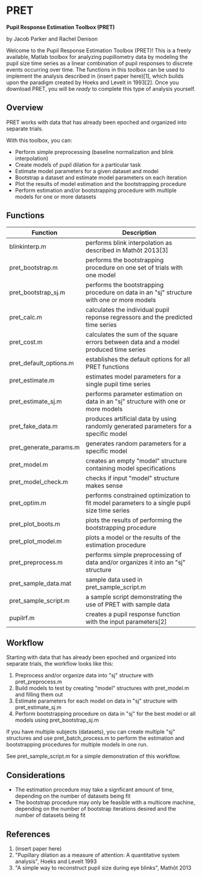 # PRET #
__Pupil Response Estimation Toolbox (PRET)__

  by Jacob Parker and Rachel Denison
  
  Welcome to the Pupil Response Estimation Toolbox (PRET)! This is a freely available, Matlab toolbox for analyzing pupillometry
  data by modeling the pupil size time series as a linear combination of pupil responses to discrete events occurring over time.
  The functions in this toolbox can be used to implement the analysis described in (insert paper here)[1], which builds upon the
  paradigm created by Hoeks and Levelt in 1993[2]. Once you download PRET, you will be _ready_ to complete this type of analysis         yourself.
  
## Overview ##
  PRET works with data that has already been epoched and organized into separate trials.

  With this toolbox, you can:
  * Perform simple preprocessing (baseline normalization and blink interpolation)
  * Create models of pupil dilation for a particular task
  * Estimate model parameters for a given dataset and model
  * Bootstrap a dataset and estimate model parameters on each iteration
  * Plot the results of model estimation and the bootstrapping procedure
  * Perform estimation and/or bootstrapping procedure with multiple models for one or more datasets
  
## Functions ##
Function | Description
---------|------------
blinkinterp.m | performs blink interpolation as described in Mathôt 2013[3]
pret_bootstrap.m | performs the bootstrapping procedure on one set of trials with one model
pret_bootstrap_sj.m | performs the bootstrapping procedure on data in an "sj" structure with one or more models
pret_calc.m | calculates the individual pupil reponse regressors and the predicted time series
pret_cost.m | calculates the sum of the square errors between data and a model produced time series
pret_default_options.m | establishes the default options for all PRET functions
pret_estimate.m | estimates model parameters for a single pupil time series
pret_estimate_sj.m | performs parameter estimation on data in an "sj" structure with one or more models
pret_fake_data.m | produces artificial data by using randomly generated parameters for a specific model
pret_generate_params.m | generates random parameters for a specific model
pret_model.m | creates an empty "model" structure containing model specifications
pret_model_check.m | checks if input "model" structure makes sense
pret_optim.m | performs constrained optimization to fit model parameters to a single pupil size time series
pret_plot_boots.m | plots the results of performing the bootstrapping procedure
pret_plot_model.m | plots a model or the results of the estimation procedure
pret_preprocess.m | performs simple preprocessing of data and/or organizes it into an "sj" structure
pret_sample_data.mat | sample data used in pret_sample_script.m
pret_sample_script.m | a sample script demonstrating the use of PRET with sample data
pupilrf.m | creates a pupil response function with the input parameters[2]

## Workflow ##
Starting with data that has already been epoched and organized into separate trials, the workflow looks like this:
1. Preprocess and/or organize data into "sj" structure with pret_preprocess.m
2. Build models to test by creating "model" structures with pret_model.m and filling them out
3. Estimate parameters for each model on data in "sj" structure with pret_estimate_sj.m
4. Perform bootstrapping procedure on data in "sj" for the best model or all models using pret_bootstrap_sj.m

If you have multiple subjects (datasets), you can create multiple "sj" structures and use pret_batch_process.m to perform
the estimation and bootstrapping procedures for multiple models in one run.

See pret_sample_script.m for a simple demonstration of this workflow.

## Considerations ##
* The estimation procedure may take a signficant amount of time, depending on the number of datasets being fit
* The bootstrap procedure may only be feasible with a multicore machine, depending on the number of bootstrap iterations desired and the number of datasets being fit

## References ##
  1. (insert paper here)
  2. "Pupillary dilation as a measure of attention: A quantitative system analysis", Hoeks and Levelt 1993
  3. "A simple way to reconstruct pupil size during eye blinks", Mathôt 2013
